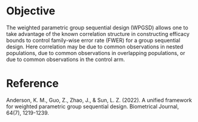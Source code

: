 # Objective

The  weighted parametric group sequential design (WPGSD)  allows one to take advantage of the known correlation structure in constructing efficacy bounds to control family-wise error rate (FWER) for a group sequential design. Here correlation may be due to common observations in nested populations, due to common observations in overlapping populations, or due to common observations in the control arm.

# Reference

Anderson, K. M., Guo, Z., Zhao, J., & Sun, L. Z. (2022). A unified framework for weighted parametric group sequential design. Biometrical Journal, 64(7), 1219-1239.